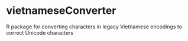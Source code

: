 # vietnameseConverter
R package for converting characters in legacy Vietnamese encodings to correct Unicode characters
